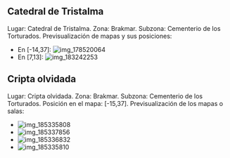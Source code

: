 ## Catedral de Tristalma
Lugar: Catedral de Tristalma.
Zona: Brakmar.
Subzona: Cementerio de los Torturados.
Previsualización de mapas y sus posiciones:
- En [-14,37]: ![img_178520064](https://media.discordapp.net/attachments/1115311447145193482/1115340341793533952/178520064.jpg)
- En [7,13]: ![img_183242253](https://media.discordapp.net/attachments/1115311447145193482/1115341749074800640/183242253.jpg)

## Cripta olvidada
Lugar: Cripta olvidada.
Zona: Brakmar.
Subzona: Cementerio de los Torturados.
Posición en el mapa: [-15,37].
Previsualización de los mapas o salas:
- ![img_185335808](https://media.discordapp.net/attachments/1115311447145193482/1115342337514680350/185335808.jpg)
- ![img_185337856](https://media.discordapp.net/attachments/1115311447145193482/1115342343982297128/185337856.jpg)
- ![img_185336832](https://media.discordapp.net/attachments/1115311447145193482/1115342342409437364/185336832.jpg)
- ![img_185335810](https://media.discordapp.net/attachments/1115311447145193482/1115342339888652309/185335810.jpg)